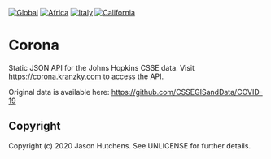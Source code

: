 [![Global](https://corona.kranzky.com/badge.svg?update)](https://corona.kranzky.com/)
[![Africa](https://corona.kranzky.com/af/badge.svg?update)](https://corona.kranzky.com/af.json)
[![Italy](https://corona.kranzky.com/eu/seu/it/badge.svg?update)](https://corona.kranzky.com/eu/seu/it.json)
[![California](https://corona.kranzky.com/am/na/us/ca/badge.svg?update)](https://corona.kranzky.com/am/na/us/ca.json)

Corona
======

Static JSON API for the Johns Hopkins CSSE data.  Visit https://corona.kranzky.com to access the API.

Original data is available here: https://github.com/CSSEGISandData/COVID-19

Copyright
---------

Copyright (c) 2020 Jason Hutchens. See UNLICENSE for further details.
